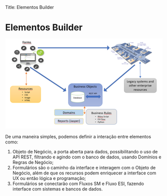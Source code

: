 Title: Elementos Builder

# Elementos Builder

![Builder Elements][1]

De uma maneira simples, podemos definir a interação entre elementos como:

1. Objeto de Negócio, a porta aberta para dados, possibilitando o uso de API REST, filtrando e agindo com o banco de dados, usando Domínios e Regras de Negócio;
2. Formulários são o caminho da interface e interagem com o Objeto de Negócio, além de que os recursos podem enriquecer a interface com UX ou então lógica e programação;
3. Formulários se conectarão com Fluxos SM e Fluxo ESI, fazendo interface com sistemas e bancos de dados.

[1]:images/builder-elements.png
